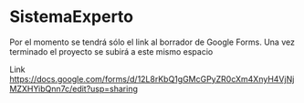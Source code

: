 # SistemaExperto
Por el momento se tendrá sólo el link al borrador de Google Forms. Una vez terminado el proyecto se subirá a este mismo espacio

Link https://docs.google.com/forms/d/12L8rKbQ1gGMcGPyZR0cXm4XnyH4VjNjMZXHYibQnn7c/edit?usp=sharing
